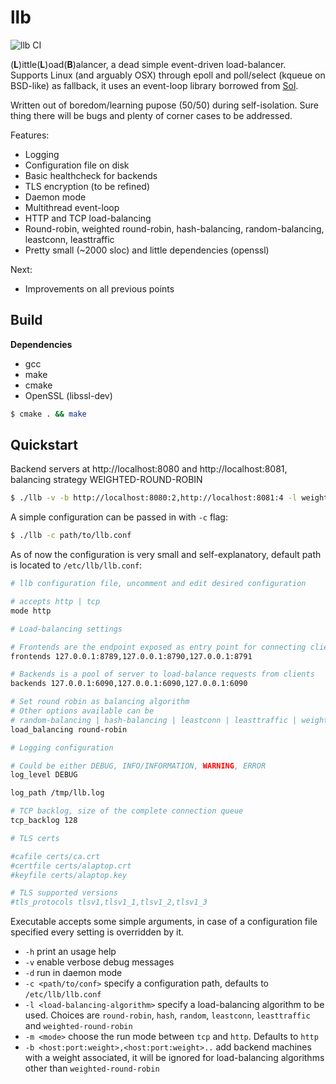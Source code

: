 llb
===

![llb CI](https://github.com/codepr/llb/workflows/llb%20CI/badge.svg?branch=master)

(**L**)ittle(**L**)oad(**B**)alancer, a dead simple event-driven load-balancer.
Supports Linux (and arguably OSX) through epoll and poll/select (kqueue on
BSD-like) as fallback, it uses an event-loop library borrowed from
[Sol](https://github.com/codepr/sol.git).

Written out of boredom/learning pupose (50/50) during self-isolation. Sure
thing there will be bugs and plenty of corner cases to be addressed.

Features:

- Logging
- Configuration file on disk
- Basic healthcheck for backends
- TLS encryption (to be refined)
- Daemon mode
- Multithread event-loop
- HTTP and TCP load-balancing
- Round-robin, weighted round-robin, hash-balancing, random-balancing,
  leastconn, leasttraffic
- Pretty small (~2000 sloc) and little dependencies (openssl)

Next:

- Improvements on all previous points

## Build

**Dependencies**

- gcc
- make
- cmake
- OpenSSL (libssl-dev)

```sh
$ cmake . && make
```

## Quickstart

Backend servers at http://localhost:8080 and http://localhost:8081, balancing
strategy WEIGHTED-ROUND-ROBIN

```sh
$ ./llb -v -b http://localhost:8080:2,http://localhost:8081:4 -l weighted-round-robin
```

A simple configuration can be passed in with `-c` flag:

```sh
$ ./llb -c path/to/llb.conf
```

As of now the configuration is very small and self-explanatory, default path is
located to `/etc/llb/llb.conf`:

```sh
# llb configuration file, uncomment and edit desired configuration

# accepts http | tcp
mode http

# Load-balancing settings

# Frontends are the endpoint exposed as entry point for connecting clients
frontends 127.0.0.1:8789,127.0.0.1:8790,127.0.0.1:8791

# Backends is a pool of server to load-balance requests from clients
backends 127.0.0.1:6090,127.0.0.1:6090,127.0.0.1:6090

# Set round robin as balancing algorithm
# Other options available can be
# random-balancing | hash-balancing | leastconn | leasttraffic | weighted-round-robin
load_balancing round-robin

# Logging configuration

# Could be either DEBUG, INFO/INFORMATION, WARNING, ERROR
log_level DEBUG

log_path /tmp/llb.log

# TCP backlog, size of the complete connection queue
tcp_backlog 128

# TLS certs

#cafile certs/ca.crt
#certfile certs/alaptop.crt
#keyfile certs/alaptop.key

# TLS supported versions
#tls_protocols tlsv1,tlsv1_1,tlsv1_2,tlsv1_3
```

Executable accepts some simple arguments, in case of a configuration file
specified every setting is overridden by it.

- `-h` print an usage help
- `-v` enable verbose debug messages
- `-d` run in daemon mode
- `-c <path/to/conf>` specify a configuration path, defaults to `/etc/llb/llb.conf`
- `-l <load-balancing-algorithm>` specify a load-balancing algorithm to be
  used. Choices are `round-robin`, `hash`, `random`, `leastconn`, `leasttraffic`
  and `weighted-round-robin`
- `-m <mode>` choose the run mode between `tcp` and `http`. Defaults to `http`
- `-b <host:port:weight>,<host:port:weight>..` add backend machines with a
  weight associated, it will be ignored for load-balancing algorithms other
  than `weighted-round-robin`
